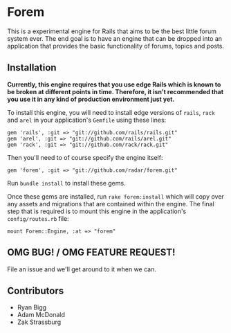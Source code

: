 # Forem

This is a experimental engine for Rails that aims to be the best little forum system ever. The end goal is to have an engine that can be dropped into an application that provides the basic functionality of forums, topics and posts. 

## Installation

**Currently, this engine requires that you use edge Rails which is known to be broken at different points in time. Therefore, it isn't recommended that you use it in any kind of production environment just yet.** 

To install this engine, you will need to install edge versions of `rails`, `rack` and `arel` in your application's `Gemfile` using these lines:

    gem 'rails', :git => "git://github.com/rails/rails.git"
    gem 'arel', :git => "git://github.com/rails/arel.git"
    gem 'rack', :git => "git://github.com/rack/rack.git"
    
Then you'll need to of course specify the engine itself:

    gem 'forem', :git => "git://github.com/radar/forem.git"

Run `bundle install` to install these gems.

Once these gems are installed, run `rake forem:install` which will copy over any assets and migrations that are contained within the engine. The final step that is required is to mount this engine in the application's `config/routes.rb` file:

    mount Forem::Engine, :at => "forem"

## OMG BUG! / OMG FEATURE REQUEST!

File an issue and we'll get around to it when we can.

## Contributors

* Ryan Bigg
* Adam McDonald
* Zak Strassburg
